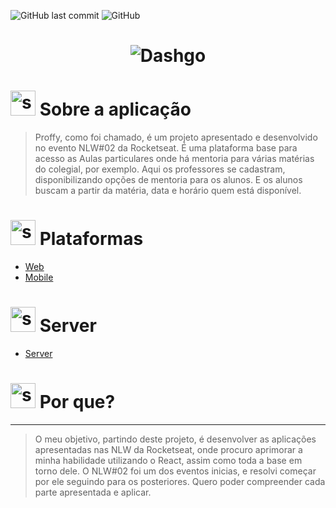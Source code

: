   <!------------------------------------SHIELDS PROJECT-->
![GitHub last commit](https://img.shields.io/github/last-commit/digoarthur/proffy)
![GitHub](https://img.shields.io/github/license/digoarthur/proffy)
 
 
 <!------------------------------------PROJECT ICON-->
  
   
   <h1 align="center">
  <img  alt="Dashgo" title="Dashgo" src="https://user-images.githubusercontent.com/59892368/197890504-1d2fd524-b380-47bb-8d00-d78d4e69c932.png" />
 </h1>
   

   <!------------------------------------SUMMARY-->

<!---
<p align="center">
  <a href="https://github.com/DIGOARTHUR/Proffy#--sobre-a-aplicação-">Sobre a aplicação</a>&nbsp;&nbsp;&nbsp;|&nbsp;&nbsp;&nbsp;
  <a href="https://github.com/DIGOARTHUR/Proffy/tree/master#--plataformas-"> Plataformas</a>&nbsp;&nbsp;&nbsp;|&nbsp;&nbsp;&nbsp;
  <a href="https://github.com/DIGOARTHUR/Proffy/tree/master#--server-">Server</a>&nbsp;&nbsp;&nbsp;|&nbsp;&nbsp;&nbsp;
 
</p>  

-->

  
  
<!------------------------------------DESCRIPTION-->

# <img  alt="skills"  width="40" height="40" src="https://user-images.githubusercontent.com/59892368/148622497-164365e8-f6b0-4f40-bc75-a0ed4da6059b.png">  Sobre a aplicação <!---write here : talk a little about project: what's does, example.  -->
> Proffy, como foi chamado, é um projeto apresentado e desenvolvido no evento NLW#02 da Rocketseat. É uma plataforma base para acesso as Aulas particulares onde há mentoria para várias matérias do colegial, por exemplo. Aqui os professores se cadastram, disponibilizando opções de mentoria para os alunos. E os alunos buscam a partir da matéria, data e horário quem está disponível.

<!------------------------------------PLATAFORMS-->

# <img  alt="skills"  width="40" height="40" src="https://user-images.githubusercontent.com/59892368/206930070-d6a539db-60f1-4b33-9154-f09ae8a7c9ea.png">  Plataformas <!---write here : talk a little about project: what's does, example.  -->
- [Web](https://github.com/DIGOARTHUR/Proffy/tree/master/web_frontend)
- [Mobile](https://github.com/DIGOARTHUR/Proffy/tree/master/mobile_frontend)

# <img  alt="skills"  width="40" height="40" src="https://user-images.githubusercontent.com/59892368/206930864-181b3e3f-1b36-4f7f-929a-8c164410de61.png">  Server <!---write here : talk a little about project: what's does, example.  -->
- [Server](https://github.com/DIGOARTHUR/Proffy/tree/master/server_backend)


  <!------------------------------------WHY/THANKS --->


# <img  alt="skills"  width="40" height="40" src="https://user-images.githubusercontent.com/59892368/197643886-779de461-9dd9-4aa7-a904-177fd5e38cd0.png">  Por que? <!---write here : why -->
 ---

> O meu objetivo, partindo deste projeto, é desenvolver as aplicações apresentadas nas NLW da Rocketseat, onde procuro aprimorar a minha habilidade utilizando o React, assim como toda a base em torno dele. O NLW#02 foi um dos eventos inicias, e resolvi começar por ele seguindo para os posteriores. Quero poder compreender cada parte apresentada e aplicar.
